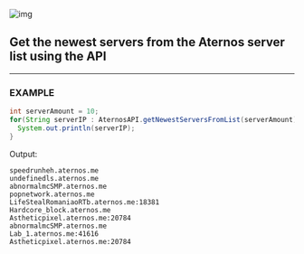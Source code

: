 ![img](https://media.discordapp.net/attachments/1052241511795937381/1092801532573003787/Neues_Projekt_17_2.png?width=1439&height=576)


## Get the newest servers from the Aternos server list using the API
--------------------------------------------------------------------


### EXAMPLE
```java
int serverAmount = 10;
for(String serverIP : AternosAPI.getNewestServersFromList(serverAmount)) {
  System.out.println(serverIP);
}
```
Output:
```
speedrunheh.aternos.me
undefinedls.aternos.me
abnormalmcSMP.aternos.me
popnetwork.aternos.me
LifeStealRomaniaoRTb.aternos.me:18381
Hardcore_block.aternos.me
Astheticpixel.aternos.me:20784
abnormalmcSMP.aternos.me
Lab_1.aternos.me:41616
Astheticpixel.aternos.me:20784
```

